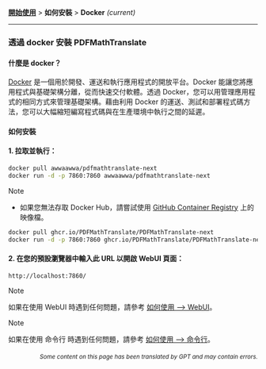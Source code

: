 [**開始使用**](./getting-started.md) > **如何安裝** > **Docker** _(current)_

---

### 透過 docker 安裝 PDFMathTranslate

#### 什麼是 docker？

[Docker](https://docs.docker.com/get-started/docker-overview/) 是一個用於開發、運送和執行應用程式的開放平台。Docker 能讓您將應用程式與基礎架構分離，從而快速交付軟體。透過 Docker，您可以用管理應用程式的相同方式來管理基礎架構。藉由利用 Docker 的運送、測試和部署程式碼方法，您可以大幅縮短編寫程式碼與在生產環境中執行之間的延遲。

#### 如何安裝

<h4>1. 拉取並執行：</h4>

```bash
docker pull awwaawwa/pdfmathtranslate-next
docker run -d -p 7860:7860 awwaawwa/pdfmathtranslate-next
```

> [!NOTE]
> 
> - 如果您無法存取 Docker Hub，請嘗試使用 [GitHub Container Registry](https://github.com/PDFMathTranslate/PDFMathTranslate-next/pkgs/container/pdfmathtranslate) 上的映像檔。
> 
> ```bash
> docker pull ghcr.io/PDFMathTranslate/PDFMathTranslate-next
> docker run -d -p 7860:7860 ghcr.io/PDFMathTranslate/PDFMathTranslate-next
> ```

<h4>2. 在您的預設瀏覽器中輸入此 URL 以開啟 WebUI 頁面：</h4>

```
http://localhost:7860/
```

> [!NOTE]
> 如果在使用 WebUI 時遇到任何問題，請參考 [如何使用 --> WebUI](./USAGE_webui.md)。

> [!NOTE]
> 如果在使用 命令行 時遇到任何問題，請參考 [如何使用 --> 命令行](./USAGE_commandline.md)。
<!-- 
#### For docker deployment on cloud service:

<div>
<a href="https://www.heroku.com/deploy?template=https://github.com/PDFMathTranslate/PDFMathTranslate-next">
  <img src="https://www.herokucdn.com/deploy/button.svg" alt="Deploy" height="26"></a>
<a href="https://render.com/deploy">
  <img src="https://render.com/images/deploy-to-render-button.svg" alt="Deploy to Koyeb" height="26"></a>
<a href="https://zeabur.com/templates/5FQIGX?referralCode=reycn">
  <img src="https://zeabur.com/button.svg" alt="Deploy on Zeabur" height="26"></a>
<a href="https://app.koyeb.com/deploy?type=git&builder=buildpack&repository=github.com/PDFMathTranslate/PDFMathTranslate-next&branch=main&name=pdf-math-translate">
  <img src="https://www.koyeb.com/static/images/deploy/button.svg" alt="Deploy to Koyeb" height="26"></a>
</div>

-->

<div align="right"> 
<h6><small>Some content on this page has been translated by GPT and may contain errors.</small></h6>